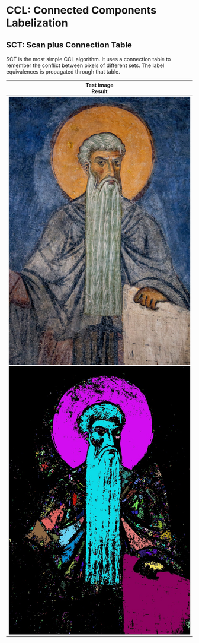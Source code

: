 # CCL: Connected Components Labelization

## SCT: Scan plus Connection Table

SCT is the most simple CCL algorithm. It uses a connection table to remember the conflict between pixels of different sets.
The label equivalences is propagated through that table.

|   Test image<br>                     Result            |
|:------------------------------------------------------:|
| ![Test Image](img/rel.jpg)<br>![SCT Image](img/sct.jpg)|
